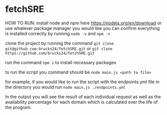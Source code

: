# fetchSRE

HOW TO RUN:
  install node and npm here https://nodejs.org/en/download or use whatever package manager you would like
  you can confirm everything is installed correctly by running `node -v` and `npm -v`

  clone the project by running the command `git clone git@github.com:brucks24/fetchSRE.git` or `git clone https://github.com/brucks24/fetchSRE.git`

  run the command `npm i` to install necessary packages

  to run the script you command should be `node main.js <path to file>`

  for example, if you would like to run the script with the endpoints.yml file in the directory you would run `node main.js ./endpoints.yml`


  In the output you will see the result of each individual request as well as the availability percentage for each domain which is calculated over the life of the program.

  

  
  
